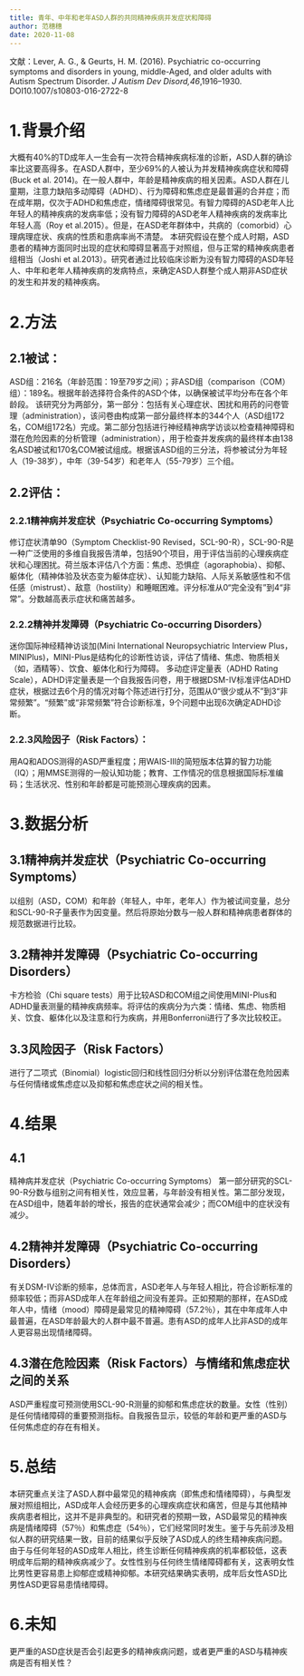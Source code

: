 ```yaml
---
title: 青年、中年和老年ASD人群的共同精神疾病并发症状和障碍
author: 范穗穗
date: 2020-11-08
---
```

文献：Lever, A. G., & Geurts, H. M. (2016). Psychiatric co-occurring symptoms and disorders in young, middle-Aged, and older adults with Autism Spectrum Disorder. *J Autism Dev Disord,46*,1916–1930. DOI10.1007/s10803-016-2722-8
# 1.背景介绍
大概有40%的TD成年人一生会有一次符合精神疾病标准的诊断，ASD人群的确诊率比这要高得多。在ASD人群中，至少69%的人被认为并发精神疾病症状和障碍(Buck et al. 2014)。在一般人群中，年龄是精神疾病的相关因素。ASD人群在儿童期，注意力缺陷多动障碍（ADHD）、行为障碍和焦虑症是最普遍的合并症；而在成年期，仅次于ADHD和焦虑症，情绪障碍很常见。有智力障碍的ASD老年人比年轻人的精神疾病的发病率低；没有智力障碍的ASD老年人精神疾病的发病率比年轻人高（Roy et al.2015）。但是，在ASD老年群体中，共病的（comorbid）心理病理症状、疾病的性质和患病率尚不清楚。
本研究假设在整个成人时期，ASD患者的精神方面同时出现的症状和障碍显著高于对照组，但与正常的精神疾病患者组相当（Joshi et al.2013）。研究者通过比较临床诊断为没有智力障碍的ASD年轻人、中年和老年人精神疾病的发病特点，来确定ASD人群整个成人期非ASD症状的发生和并发的精神疾病。
# 2.方法
## 2.1被试：
ASD组：216名（年龄范围：19至79岁之间）；非ASD组（comparison（COM）组）：189名。根据年龄选择符合条件的ASD个体，以确保被试平均分布在各个年龄段。
该研究分为两部分，第一部分：包括有关心理症状、困扰和用药的问卷管理（administration），该问卷由构成第一部分最终样本的344个人（ASD组172名，COM组172名）完成。第二部分包括进行神经精神病学访谈以检查精神障碍和潜在危险因素的分析管理（administration），用于检查并发疾病的最终样本由138名ASD被试和170名COM被试组成。根据该ASD组的三分法，将参被试分为年轻人（19-38岁），中年（39-54岁）和老年人（55-79岁）三个组。
## 2.2评估：
### 2.2.1精神病并发症状（Psychiatric Co-occurring Symptoms）
修订症状清单90（Symptom Checklist-90 Revised，SCL-90-R），SCL-90-R是一种广泛使用的多维自我报告清单，包括90个项目，用于评估当前的心理疾病症状和心理困扰。荷兰版本评估八个方面：焦虑、恐惧症（agoraphobia）、抑郁、躯体化（精神体验及状态变为躯体症状）、认知能力缺陷、人际关系敏感性和不信任感（mistrust）、敌意（hostility）和睡眠困难。评分标准从0“完全没有”到4“非常”。分数越高表示症状和痛苦越多。
### 2.2.2精神并发障碍（Psychiatric Co-occurring Disorders）
迷你国际神经精神访谈加(Mini International Neuropsychiatric Interview Plus，MINIPlus)，MINI-Plus是结构化的诊断性访谈，评估了情绪、焦虑、物质相关（如，酒精等）、饮食、躯体化和行为障碍。
多动症评定量表（ADHD Rating Scale），ADHD评定量表是一个自我报告问卷，用于根据DSM-IV标准评估ADHD症状，根据过去6个月的情况对每个陈述进行打分，范围从0“很少或从不”到3“非常频繁”。“频繁”或“非常频繁”符合诊断标准，9个问题中出现6次确定ADHD诊断。
### 2.2.3风险因子（Risk Factors）：
用AQ和ADOS测得的ASD严重程度；用WAIS-III的简短版本估算的智力功能（IQ）；用MMSE测得的一般认知功能；教育、工作情况的信息根据国际标准编码；生活状况、性别和年龄都是可能预测心理疾病的因素。
# 3.数据分析
## 3.1精神病并发症状（Psychiatric Co-occurring Symptoms）
以组别（ASD，COM）和年龄（年轻人，中年，老年人）作为被试间变量，总分和SCL-90-R子量表作为因变量。然后将原始分数与一般人群和精神病患者群体的规范数据进行比较。
## 3.2精神并发障碍（Psychiatric Co-occurring Disorders）
卡方检验（Chi square tests）用于比较ASD和COM组之间使用MINI-Plus和ADHD量表测量的精神疾病频率。将评估的疾病分为六类：情绪、焦虑、物质相关、饮食、躯体化以及注意和行为疾病，并用Bonferroni进行了多次比较校正。
## 3.3风险因子（Risk Factors）
进行了二项式（Binomial）logistic回归和线性回归分析以分别评估潜在危险因素与任何情绪或焦虑症以及抑郁和焦虑症状之间的相关性。
# 4.结果
## 4.1
精神病并发症状（Psychiatric Co-occurring Symptoms）
第一部分研究的SCL-90-R分数与组别之间有相关性，效应显著，与年龄没有相关性。第二部分发现，在ASD组中，随着年龄的增长，报告的症状通常会减少；而COM组中的症状没有减少。
## 4.2精神并发障碍（Psychiatric Co-occurring Disorders）
有关DSM-IV诊断的频率，总体而言，ASD老年人与年轻人相比，符合诊断标准的频率较低；而非ASD成年人在年龄组之间没有差异。正如预期的那样，在ASD成年人中，情绪（mood）障碍是最常见的精神障碍（57.2％），其在中年成年人中最普遍，在ASD年龄最大的人群中最不普遍。患有ASD的成年人比非ASD的成年人更容易出现情绪障碍。
## 4.3潜在危险因素（Risk Factors）与情绪和焦虑症状之间的关系
ASD严重程度可预测使用SCL-90-R测量的抑郁和焦虑症状的数量。女性（性别）是任何情绪障碍的重要预测指标。自我报告显示，较低的年龄和更严重的ASD与任何焦虑症的存在有相关。
# 5.总结
本研究重点关注了ASD人群中最常见的精神疾病（即焦虑和情绪障碍），与典型发展对照组相比，ASD成年人会经历更多的心理疾病症状和痛苦，但是与其他精神疾病患者相比，这并不是非典型的。和研究者的预期一致，ASD最常见的精神疾病是情绪障碍（57％）和焦虑症（54％），它们经常同时发生。鉴于与先前涉及相似人群的研究结果一致，目前的结果似乎反映了ASD成人的终生精神疾病问题。由于与任何年轻的ASD成年人相比，终生诊断任何精神疾病的机率都较低，这表明成年后期的精神疾病减少了。女性性别与任何终生情绪障碍都有关，这表明女性比男性更容易患上抑郁症或精神抑郁。本研究结果确实表明，成年后女性ASD比男性ASD更容易患情绪障碍。
# 6.未知
更严重的ASD症状是否会引起更多的精神疾病问题，或者更严重的ASD与精神疾病是否有相关性？
